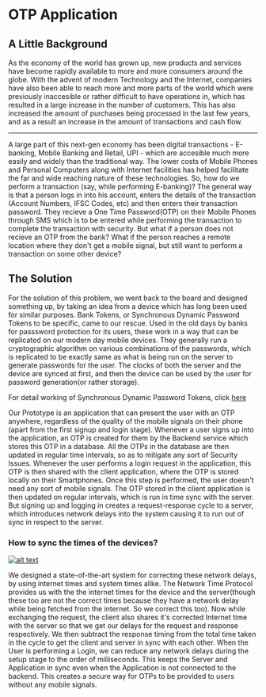 # OTP Application

## A Little Background
As the economy of the world has grown up, new products and services have become rapidly available to more and more consumers around the globe. With the advent of modern Technology and the Internet, companies have also been able to reach more and more parts of the world which were previously inaccesible or rather difficult to have operations in, which has resulted in a large increase in the number of customers. This has also increased the amount of purchases being processed in the last few years, and as a result an increase in the amount of transactions and cash flow.

--- 
A large part of this next-gen economy has been digital transactions - E-banking, Mobile Banking and Retail, UPI - which are accesible much more easily and widely than the traditional way. The lower costs of Mobile Phones and Personal Computers along with Internet facilities has helped facilitate the far and wide reaching nature of these technologies. So, how do we perform a transaction (say, while performing E-banking)? The general way is that a person logs in into his account, enters the details of the transaction (Account Numbers, IFSC Codes, etc) and then enters their transaction password. They recieve a One Time Password(OTP) on their Mobile Phones through SMS which is to be entered while performing the transaction to complete the transaction with security. But what if a person does not recieve an OTP from the bank? What if the person reaches a remote location where they don't get a mobile signal, but still want to perform a transaction on some other device? 

## The Solution
For the solution of this problem, we went back to the board and designed something up, by taking an idea from a device which has long been used for similar purposes. Bank Tokens, or Synchronous Dynamic Password Tokens to be specific, came to our rescue. Used in the old days by banks for passsword protection for its users, these work in a way that can be replicated on our modern day mobile devices. They generally run a cryptographic algorithm on various combinations of the passwords, which is replicated to be exactly same as what is being run on the server to generate passwords for the user. The clocks of both the server and the device are synced at first, and then the device can be used by the user for password generation(or rather storage). 

For detail working of Synchronous Dynamic Password Tokens, click [here](https://www.techopedia.com/definition/23940/time-synchronous-authentication)

Our Prototype is an application that can present the user with an OTP anywhere, regardless of the quality of the mobile signals on their phone (apart from the first signup and login stage). Whenever a user signs up into the application, an OTP is created for them by the Backend service which stores this OTP in a database. All the OTPs in the database are then updated in regular time intervals, so as to mitigate any sort of Security Issues. Whenever the user performs a login request in the application, this OTP is then shared with the client application, where the OTP is stored locally on their Smartphones. Once this step is performed, the user doesn't need any sort of mobile signals. The OTP stored in the client application is then updated on regular intervals, which is run in time sync with the server. But signing up and logging in creates a request-response cycle to a server, which introduces network delays into the system causing it to run out of sync in respect to the server.

### How to sync the times of the devices?

[![alt text](https://user-images.githubusercontent.com/75308834/160415031-734e75b8-0499-40e9-b0fd-c998fbcb4b86.png "Click to see detailed workflow")](https://whimsical.com/XMPM6Y2JDuEznqcntQ3JrN)

We designed a state-of-the-art system for correcting these network delays, by using internet times and system times alike. The Network Time Protocol provides us with the the internet times for the device and the server(though these too are not the correct times because they have a network delay while being fetched from the internet. So we correct this too). Now while exchanging the request, the client also shares it's corrected Internet time with the server so that we get our delays for the request and response respectively. We then subtract the response timing from the total time taken in the cycle to get the client and server in sync with each other. When the User is performing a Login, we can reduce any network delays during the setup stage to the order of milliseconds. This keeps the Server and Application in sync even when the Application is not connected to the backend. This creates a secure way for OTPs to be provided to users without any mobile signals.
